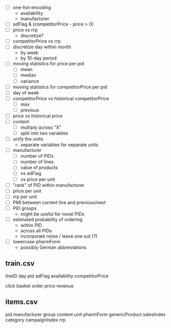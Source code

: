 
* [ ] one-hot encoding
  * availability
  * manufacturer
* [ ] adFlag & (competitorPrice - price > 0)
* [ ] price vs rrp
  * discretize?
* [ ] competitorPrice vs rrp
* [ ] discretize day within month
  * by week
  * by 10-day period
* [ ] moving statistics for price per pid
  * [ ] mean
  * [ ] median
  * [ ] variance
* [ ] moving statistics for competitorPrice per pid
* [ ] day of week
* [ ] competitorPrice vs historical competitorPrice
  * [ ] max
  * [ ] previous
* [ ] price vs historical price
* [ ] content
  * [ ] multiply across "X"
  * [ ] split into two variables
* [ ] unify the units
  * separate variables for separate units
* [ ] manufacturer
  * [ ] number of PIDs
  * [ ] number of lines
  * [ ] value of products
  * [ ] vs adFlag
  * [ ] vs price per unit
* [ ] "rank" of PID within manufacturer
* [ ] price per unit
* [ ] rrp per unit
* [ ] PMI between current line and previous/next
* [ ] PID groups
  + might be useful for novel PIDs
* [ ] estimated probability of ordering
  * within PID
  * across all PIDs
  * incorporate noise / leave one out (?)
* [ ] lowercase pharmForm
  * possibly German abbreviations

## train.csv
lineID
day
pid
adFlag
availability
competitorPrice

click
basket
order
price
revenue

## items.csv

pid
manufacturer
group
content
unit
pharmForm
genericProduct
salesIndex
category
campaignIndex
rrp
